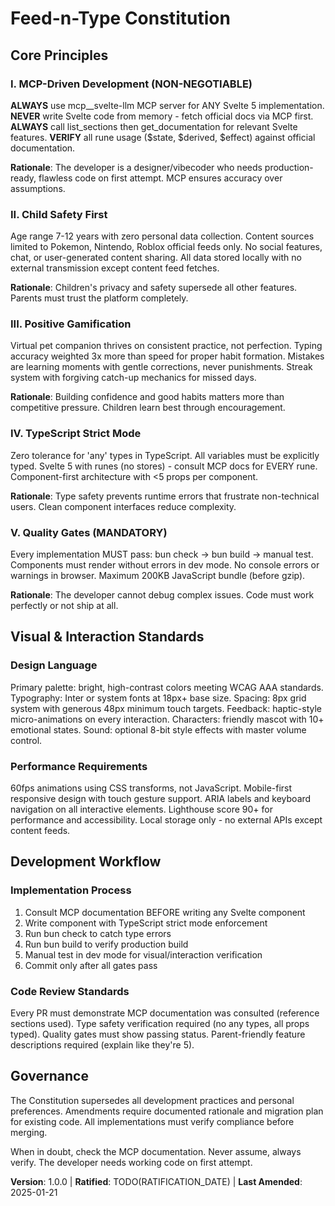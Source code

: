 <!-- Sync Impact Report
Version change: [NEW] → 1.0.0
Added sections: All new constitution
Modified principles: N/A (initial creation)
Templates requiring updates: ✅ All templates to be reviewed
Follow-up TODOs: RATIFICATION_DATE needs confirmation
-->

# Feed-n-Type Constitution

## Core Principles

### I. MCP-Driven Development (NON-NEGOTIABLE)

**ALWAYS** use mcp\_\_svelte-llm MCP server for ANY Svelte 5 implementation. **NEVER** write Svelte code from memory - fetch official docs via MCP first. **ALWAYS** call list_sections then get_documentation for relevant Svelte features. **VERIFY** all rune usage ($state, $derived, $effect) against official documentation.

**Rationale**: The developer is a designer/vibecoder who needs production-ready, flawless code on first attempt. MCP ensures accuracy over assumptions.

### II. Child Safety First

Age range 7-12 years with zero personal data collection. Content sources limited to Pokemon, Nintendo, Roblox official feeds only. No social features, chat, or user-generated content sharing. All data stored locally with no external transmission except content feed fetches.

**Rationale**: Children's privacy and safety supersede all other features. Parents must trust the platform completely.

### III. Positive Gamification

Virtual pet companion thrives on consistent practice, not perfection. Typing accuracy weighted 3x more than speed for proper habit formation. Mistakes are learning moments with gentle corrections, never punishments. Streak system with forgiving catch-up mechanics for missed days.

**Rationale**: Building confidence and good habits matters more than competitive pressure. Children learn best through encouragement.

### IV. TypeScript Strict Mode

Zero tolerance for 'any' types in TypeScript. All variables must be explicitly typed. Svelte 5 with runes (no stores) - consult MCP docs for EVERY rune. Component-first architecture with <5 props per component.

**Rationale**: Type safety prevents runtime errors that frustrate non-technical users. Clean component interfaces reduce complexity.

### V. Quality Gates (MANDATORY)

Every implementation MUST pass: bun check → bun build → manual test. Components must render without errors in dev mode. No console errors or warnings in browser. Maximum 200KB JavaScript bundle (before gzip).

**Rationale**: The developer cannot debug complex issues. Code must work perfectly or not ship at all.

## Visual & Interaction Standards

### Design Language

Primary palette: bright, high-contrast colors meeting WCAG AAA standards. Typography: Inter or system fonts at 18px+ base size. Spacing: 8px grid system with generous 48px minimum touch targets. Feedback: haptic-style micro-animations on every interaction. Characters: friendly mascot with 10+ emotional states. Sound: optional 8-bit style effects with master volume control.

### Performance Requirements

60fps animations using CSS transforms, not JavaScript. Mobile-first responsive design with touch gesture support. ARIA labels and keyboard navigation on all interactive elements. Lighthouse score 90+ for performance and accessibility. Local storage only - no external APIs except content feeds.

## Development Workflow

### Implementation Process

1. Consult MCP documentation BEFORE writing any Svelte component
2. Write component with TypeScript strict mode enforcement
3. Run bun check to catch type errors
4. Run bun build to verify production build
5. Manual test in dev mode for visual/interaction verification
6. Commit only after all gates pass

### Code Review Standards

Every PR must demonstrate MCP documentation was consulted (reference sections used). Type safety verification required (no any types, all props typed). Quality gates must show passing status. Parent-friendly feature descriptions required (explain like they're 5).

## Governance

The Constitution supersedes all development practices and personal preferences. Amendments require documented rationale and migration plan for existing code. All implementations must verify compliance before merging.

When in doubt, check the MCP documentation. Never assume, always verify. The developer needs working code on first attempt.

**Version**: 1.0.0 | **Ratified**: TODO(RATIFICATION_DATE) | **Last Amended**: 2025-01-21
